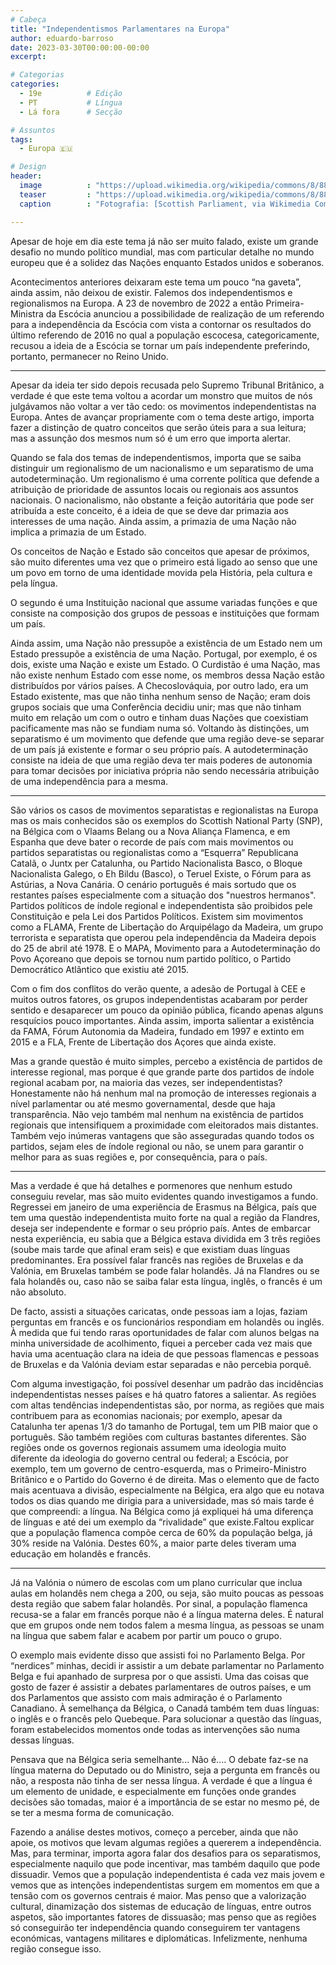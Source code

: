 ```yaml
---
# Cabeça
title: "Independentismos Parlamentares na Europa"
author: eduardo-barroso
date: 2023-03-30T00:00:00-00:00
excerpt:

# Categorias
categories:
  - 19e          # Edição
  - PT           # Língua
  - Lá fora      # Secção

# Assuntos
tags:
  - Europa 🇪🇺

# Design
header:
  image          : "https://upload.wikimedia.org/wikipedia/commons/8/88/Humza_Yousaf_before_the_Scottish_Parliament_chamber.jpg"
  teaser         : "https://upload.wikimedia.org/wikipedia/commons/8/88/Humza_Yousaf_before_the_Scottish_Parliament_chamber.jpg"
  caption        : "Fotografia: [Scottish Parliament, via Wikimedia Commons](https://commons.wikimedia.org/wiki/File:Humza_Yousaf_before_the_Scottish_Parliament_chamber.jpg)"

---
```


Apesar de hoje em dia este tema já não ser muito falado, existe um grande desafio no mundo político mundial, mas com particular detalhe no mundo europeu que é a solidez das Nações enquanto Estados unidos e soberanos.

Acontecimentos anteriores deixaram este tema um pouco “na gaveta”, ainda assim, não deixou de existir. Falemos dos independentismos e regionalismos na Europa. A 23 de novembro de 2022 a então Primeira-Ministra da Escócia anunciou a possibilidade de realização de um referendo para a independência da Escócia com vista a contornar os resultados do último referendo de 2016 no qual a população escocesa, categoricamente, recusou a ideia de a Escócia se tornar um país independente preferindo, portanto, permanecer no Reino Unido.

---

Apesar da ideia ter sido depois recusada pelo Supremo Tribunal Britânico, a verdade é que este tema voltou a acordar um monstro que muitos de nós julgávamos não voltar a ver tão cedo: os movimentos independentistas na Europa. Antes de avançar propriamente com o tema deste artigo, importa fazer a distinção de quatro conceitos que serão úteis para a sua leitura; mas a assunção dos mesmos num só é um erro que importa alertar.

Quando se fala dos temas de independentismos, importa que se saiba distinguir um regionalismo de um nacionalismo e um separatismo de uma autodeterminação. Um regionalismo é uma corrente política que defende a atribuição de prioridade de assuntos locais ou regionais aos assuntos nacionais. O nacionalismo, não obstante a feição autoritária que pode ser atribuída a este conceito, é a ideia de que se deve dar primazia aos interesses de uma nação. Ainda assim, a primazia de uma Nação não implica a primazia de um Estado.

Os conceitos de Nação e Estado são conceitos que apesar de próximos, são muito diferentes uma vez que o primeiro está ligado ao senso que une um povo em torno de uma identidade movida pela História, pela cultura e pela língua.

O segundo é uma Instituição nacional que assume variadas funções e que consiste na composição dos grupos de pessoas e instituições que formam um país.

Ainda assim, uma Nação não pressupõe a existência de um Estado nem um Estado pressupõe a existência de uma Nação. Portugal, por exemplo, é os dois, existe uma Nação e existe um Estado. O Curdistão é uma Nação, mas não existe nenhum Estado com esse nome, os membros dessa Nação estão distribuídos por vários países. A Checoslováquia, por outro lado, era um Estado existente, mas que não tinha nenhum senso de Nação; eram dois grupos sociais que uma Conferência decidiu unir; mas que não tinham muito em relação um com o outro e tinham duas Nações que coexistiam pacificamente mas não se fundiam numa só. Voltando às distinções, um separatismo é um movimento que defende que uma região deve-se separar de um país já existente e formar o seu próprio país. A autodeterminação consiste na ideia de que uma região deva ter mais poderes de autonomia para tomar decisões por iniciativa própria não sendo necessária atribuição de uma independência para a mesma.

---

São vários os casos de movimentos separatistas e regionalistas na Europa mas os mais conhecidos são os exemplos do Scottish National Party (SNP), na Bélgica com o Vlaams Belang ou a Nova Aliança Flamenca, e em Espanha que deve bater o recorde de país com mais movimentos ou partidos separatistas ou regionalistas como a “Esquerra” Republicana Catalã, o Juntx per Catalunha, ou Partido Nacionalista Basco, o Bloque Nacionalista Galego, o Eh Bildu (Basco), o Teruel Existe, o Fórum para as Astúrias, a Nova Canária. O cenário português é mais sortudo que os restantes países especialmente com a situação dos "nuestros hermanos". Partidos políticos de índole regional e independentista são proibidos pele Constituição e pela Lei dos Partidos Políticos. Existem sim movimentos como a FLAMA, Frente de Libertação do Arquipélago da Madeira, um grupo terrorista e separatista que operou pela independência da Madeira depois do 25 de abril até 1978. E o MAPA, Movimento para a Autodeterminação do Povo Açoreano que depois se tornou num partido político, o Partido Democrático Atlântico que existiu até 2015.

Com o fim dos conflitos do verão quente, a adesão de Portugal à CEE e muitos outros fatores, os grupos independentistas acabaram por perder sentido e desaparecer um pouco da opinião pública, ficando apenas alguns resquícios pouco importantes. Ainda assim, importa salientar a existência da FAMA, Fórum Autonomia da Madeira, fundado em 1997 e extinto em 2015 e a FLA, Frente de Libertação dos Açores que ainda existe.

Mas a grande questão é muito simples, percebo a existência de partidos de interesse regional, mas porque é que grande parte dos partidos de índole regional acabam por, na maioria das vezes, ser independentistas? Honestamente não há nenhum mal na promoção de interesses regionais a nível parlamentar ou até mesmo governamental, desde que haja transparência. Não vejo também mal nenhum na existência de partidos regionais que intensifiquem a proximidade com eleitorados mais distantes. Também vejo inúmeras vantagens que são asseguradas quando todos os partidos, sejam eles de índole regional ou não, se unem para garantir o melhor para as suas regiões e, por consequência, para o país.

---

Mas a verdade é que há detalhes e pormenores que nenhum estudo conseguiu revelar, mas são muito evidentes quando investigamos a fundo. Regressei em janeiro de uma experiência de Erasmus na Bélgica, país que tem uma questão independentista muito forte na qual a região da Flandres, deseja ser independente e formar o seu próprio país. Antes de embarcar nesta experiência, eu sabia que a Bélgica estava dividida em 3 três regiões (soube mais tarde que afinal eram seis) e que existiam duas línguas predominantes. Era possível falar francês nas regiões de Bruxelas e da Valónia, em Bruxelas também se pode falar holandês. Já na Flandres ou se fala holandês ou, caso não se saiba falar esta língua, inglês, o francês é um não absoluto.

De facto, assisti a situações caricatas, onde pessoas iam a lojas, faziam perguntas em francês e os funcionários respondiam em holandês ou inglês. À medida que fui tendo raras oportunidades de falar com alunos belgas na minha universidade de acolhimento, fiquei a perceber cada vez mais que havia uma acentuação clara na ideia de que pessoas flamencas e pessoas de Bruxelas e da Valónia deviam estar separadas e não percebia porquê.

Com alguma investigação, foi possível desenhar um padrão das incidências independentistas nesses países e há quatro fatores a salientar. As regiões com altas tendências independentistas são, por norma, as regiões que mais contribuem para as economias nacionais; por exemplo, apesar da Catalunha ter apenas 1/3 do tamanho de Portugal, tem um PIB maior que o português. São também regiões com culturas bastantes diferentes. São regiões onde os governos regionais assumem uma ideologia muito diferente da ideologia do governo central ou federal; a Escócia, por exemplo, tem um governo de centro-esquerda, mas o Primeiro-Ministro Britânico e o Partido do Governo é de direita. Mas o elemento que de facto mais acentuava a divisão, especialmente na Bélgica, era algo que eu notava todos os dias quando me dirigia para a universidade, mas só mais tarde é que compreendi: a língua. Na Bélgica como já expliquei há uma diferença de línguas e até dei um exemplo da “rivalidade” que existe.Faltou explicar que a população flamenca compõe cerca de 60% da população belga, já 30% reside na Valónia. Destes 60%, a maior parte deles tiveram uma educação em holandês e francês.

---

Já na Valónia o número de escolas com um plano curricular que inclua aulas em holandês nem chega a 200, ou seja, são muito poucas as pessoas desta região que sabem falar holandês. Por sinal, a população flamenca recusa-se a falar em francês porque não é a língua materna deles. É natural que em grupos onde nem todos falem a mesma língua, as pessoas se unam na língua que sabem falar e acabem por partir um pouco o grupo.

O exemplo mais evidente disso que assisti foi no Parlamento Belga. Por “nerdices” minhas, decidi ir assistir a um debate parlamentar no Parlamento Belga e fui apanhado de surpresa por o que assisti. Uma das coisas que gosto de fazer é assistir a debates parlamentares de outros países, e um dos Parlamentos que assisto com mais admiração é o Parlamento Canadiano. À semelhança da Bélgica, o Canadá também tem duas línguas: o inglês e o francês pelo Quebeque. Para solucionar a questão das línguas, foram estabelecidos momentos onde todas as intervenções são numa dessas línguas.

Pensava que na Bélgica seria semelhante... Não é.... O debate faz-se na língua materna do Deputado ou do Ministro, seja a pergunta em francês ou não, a resposta não tinha de ser nessa língua. A verdade é que a língua é um elemento de unidade, e especialmente em funções onde grandes decisões são tomadas, maior é a importância de se estar no mesmo pé, de se ter a mesma forma de comunicação.

Fazendo a análise destes motivos, começo a perceber, ainda que não apoie, os motivos que levam algumas regiões a quererem a independência. Mas, para terminar, importa agora falar dos desafios para os separatismos, especialmente naquilo que pode incentivar, mas também daquilo que pode dissuadir. Vemos que a população independentista é cada vez mais jovem e vemos que as intenções independentistas surgem em momentos em que a tensão com os governos centrais é maior. Mas penso que a valorização cultural, dinamização dos sistemas de educação de línguas, entre outros aspetos, são importantes fatores de dissuasão; mas penso que as regiões só conseguirão ter independência quando conseguirem ter vantagens económicas, vantagens militares e diplomáticas. Infelizmente, nenhuma região consegue isso.